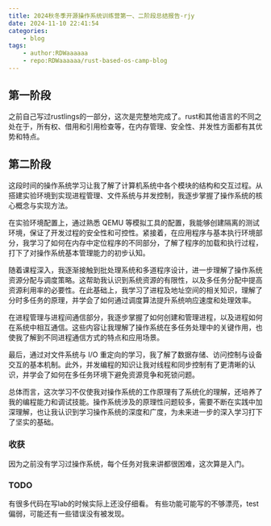 ```yaml
---
title: 2024秋冬季开源操作系统训练营第一、二阶段总结报告-rjy
date: 2024-11-10 22:41:54
categories:
    - blog
tags:
    - author:RDWaaaaaa
    - repo:RDWaaaaaa/rust-based-os-camp-blog
---
```

## 第一阶段

之前自己写过rustlings的一部分，这次是完整地完成了。rust和其他语言的不同之处在于，所有权、借用和引用检查等，在内存管理、安全性、并发性方面都有其优势和特点。

## 第二阶段

这段时间的操作系统学习让我了解了计算机系统中各个模块的结构和交互过程。从搭建实验环境到实现进程管理、文件系统与并发控制，我逐步掌握了操作系统的核心概念与实现方法。

在实验环境配置上，通过熟悉 QEMU 等模拟工具的配置，我能够创建隔离的测试环境，保证了开发过程的安全性和可控性。紧接着，在应用程序与基本执行环境部分，我学习了如何在内存中定位程序的不同部分，了解了程序的加载和执行过程，打下了对操作系统基本管理能力的初步认知。

随着课程深入，我逐渐接触到批处理系统和多道程序设计，进一步理解了操作系统资源分配与调度策略。这帮助我认识到系统资源的有限性，以及多任务分配中提高资源利用率的必要性。在此基础上，我学习了进程及地址空间的相关知识，理解了分时多任务的原理，并学会了如何通过调度算法提升系统响应速度和处理效率。

在进程管理与进程间通信部分，我逐步掌握了如何创建和管理进程，以及进程如何在系统中相互通信。这些内容让我理解了操作系统在多任务处理中的关键作用，也使我了解到不同进程通信方式的特点和应用场景。

最后，通过对文件系统与 I/O 重定向的学习，我了解了数据存储、访问控制与设备交互的基本机制。此外，并发编程的知识让我对线程和同步控制有了更清晰的认识，并学会了如何在多任务环境下避免资源竞争和死锁问题。

总体而言，这次学习不仅使我对操作系统的工作原理有了系统化的理解，还培养了我的编程能力和调试技能。操作系统涉及的原理性问题较多，需要不断在实践中加深理解，也让我认识到学习操作系统的深度和广度，为未来进一步的深入学习打下了坚实的基础。

### 收获

因为之前没有学习过操作系统，每个任务对我来讲都很困难，这次算是入门。

### TODO
有很多代码在写lab的时候实际上还没仔细看。
有些功能可能写的不够漂亮，test偏弱，可能还有一些错误没有被发现。
